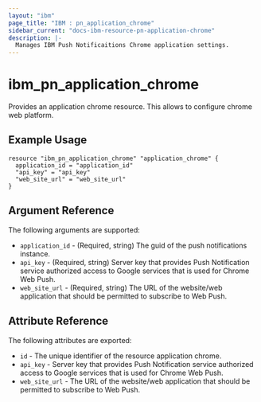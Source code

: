 ```yaml
---
layout: "ibm"
page_title: "IBM : pn_application_chrome"
sidebar_current: "docs-ibm-resource-pn-application-chrome"
description: |-
  Manages IBM Push Notificaitions Chrome application settings.
---
```


# ibm_pn_application_chrome

Provides an application chrome resource. This allows to configure chrome web platform.

## Example Usage

```hcl
resource "ibm_pn_application_chrome" "application_chrome" {
  application_id = "application_id"
  "api_key" = "api_key"
  "web_site_url" = "web_site_url"
}
```

## Argument Reference

The following arguments are supported:

- `application_id` - (Required, string) The guid of the push notifications instance.
- `api_key` - (Required, string) Server key that provides Push Notification service authorized access to Google services that is used for Chrome Web Push.
- `web_site_url` - (Required, string) The URL of the website/web application that should be permitted to subscribe to Web Push.

## Attribute Reference

The following attributes are exported:

- `id` - The unique identifier of the resource application chrome.
- `api_key` - Server key that provides Push Notification service authorized access to Google services that is used for Chrome Web Push.
- `web_site_url` - The URL of the website/web application that should be permitted to subscribe to Web Push.
